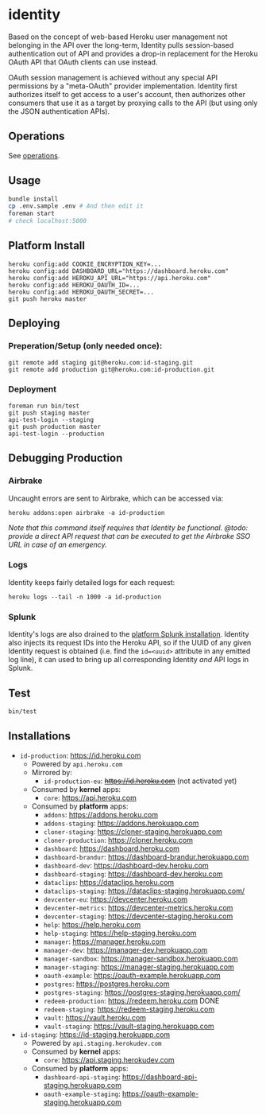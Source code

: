 # identity

Based on the concept of web-based Heroku user management not belonging in the API over the long-term, Identity pulls session-based authentication out of API and provides a drop-in replacement for the Heroku OAuth API that OAuth clients can use instead.

OAuth session management is achieved without any special API permissions by a "meta-OAuth" provider implementation. Identity first authorizes itself to get access to a user's account, then authorizes other consumers that use it as a target by proxying calls to the API (but using only the JSON authentication APIs).

## Operations

See [operations](https://github.com/heroku/identity/tree/master/operations.md).

## Usage

``` bash
bundle install
cp .env.sample .env # And then edit it
foreman start
# check localhost:5000
```

## Platform Install

```
heroku config:add COOKIE_ENCRYPTION_KEY=...
heroku config:add DASHBOARD_URL="https://dashboard.heroku.com"
heroku config:add HEROKU_API_URL="https://api.heroku.com"
heroku config:add HEROKU_OAUTH_ID=...
heroku config:add HEROKU_OAUTH_SECRET=...
git push heroku master
```

## Deploying

### Preperation/Setup (only needed once):

```
git remote add staging git@heroku.com:id-staging.git
git remote add production git@heroku.com:id-production.git
```

### Deployment

```
foreman run bin/test
git push staging master
api-test-login --staging
git push production master
api-test-login --production
```

## Debugging Production

### Airbrake

Uncaught errors are sent to Airbrake, which can be accessed via:

    heroku addons:open airbrake -a id-production

_Note that this command itself requires that Identity be functional. @todo: provide a direct API request that can be executed to get the Airbrake SSO URL in case of an emergency._

### Logs

Identity keeps fairly detailed logs for each request:

    heroku logs --tail -n 1000 -a id-production

### Splunk

Identity's logs are also drained to the [platform Splunk installation](https://splunk.herokai.com). Identity also injects its request IDs into the Heroku API, so if the UUID of any given Identity request is obtained (i.e. find the `id=<uuid>` attribute in any emitted log line), it can used to bring up all corresponding Identity _and_ API logs in Splunk.

## Test

``` bash
bin/test
```

## Installations

* `id-production`: https://id.heroku.com
    * Powered by `api.heroku.com`
    * Mirrored by:
        * `id-production-eu`: ~~https://id.heroku.com~~ (not activated yet)
    * Consumed by **kernel** apps:
       * `core`: https://api.heroku.com
    * Consumed by **platform** apps:
        * `addons`: https://addons.heroku.com
        * `addons-staging`: https://addons.herokuapp.com
        * `cloner-staging`: https://cloner-staging.herokuapp.com
        * `cloner-production`: https://cloner.heroku.com
        * `dashboard`: https://dashboard.heroku.com
        * `dashboard-brandur`: https://dashboard-brandur.herokuapp.com
        * `dashboard-dev`: https://dashboard-dev.heroku.com
        * `dashboard-staging`: https://dashboard-dev.heroku.com
        * `dataclips`: https://dataclips.heroku.com
        * `dataclips-staging`: https://dataclips-staging.herokuapp.com/
        * `devcenter-eu`: https://devcenter.heroku.com
        * `devcenter-metrics`: https://devcenter-metrics.heroku.com
        * `devcenter-staging`: https://devcenter-staging.heroku.com
        * `help`: https://help.heroku.com
        * `help-staging`: https://help-staging.heroku.com
        * `manager`: https://manager.heroku.com
        * `manager-dev`: https://manager-dev.herokuapp.com
        * `manager-sandbox`: https://manager-sandbox.herokuapp.com
        * `manager-staging`: https://manager-staging.herokuapp.com
        * `oauth-example`: https://oauth-example.herokuapp.com
        * `postgres`: https://postgres.heroku.com
        * `postgres-staging`: https://postgres-staging.herokuapp.com/
        * `redeem-production`: https://redeem.heroku.com DONE
        * `redeem-staging`: https://redeem-staging.heroku.com
        * `vault`: https://vault.heroku.com
        * `vault-staging`: https://vault-staging.herokuapp.com
* `id-staging`: https://id-staging.herokuapp.com
    * Powered by `api.staging.herokudev.com`
    * Consumed by **kernel** apps:
       * `core`: https://api.staging.herokudev.com
    * Consumed by **platform** apps:
        * `dashboard-api-staging`: https://dashboard-api-staging.herokuapp.com
        * `oauth-example-staging`: https://oauth-example-staging.herokuapp.com
